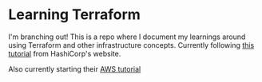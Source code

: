 # Learning Terraform
I'm branching out! This is a repo where I document my learnings around using Terraform and other infrastructure concepts. Currently following [this tutorial](https://developer.hashicorp.com/terraform/tutorials/docker-get-started/install-cli) from HashiCorp's website.

Also currently starting their [AWS tutorial](https://developer.hashicorp.com/terraform/tutorials/aws-get-started)